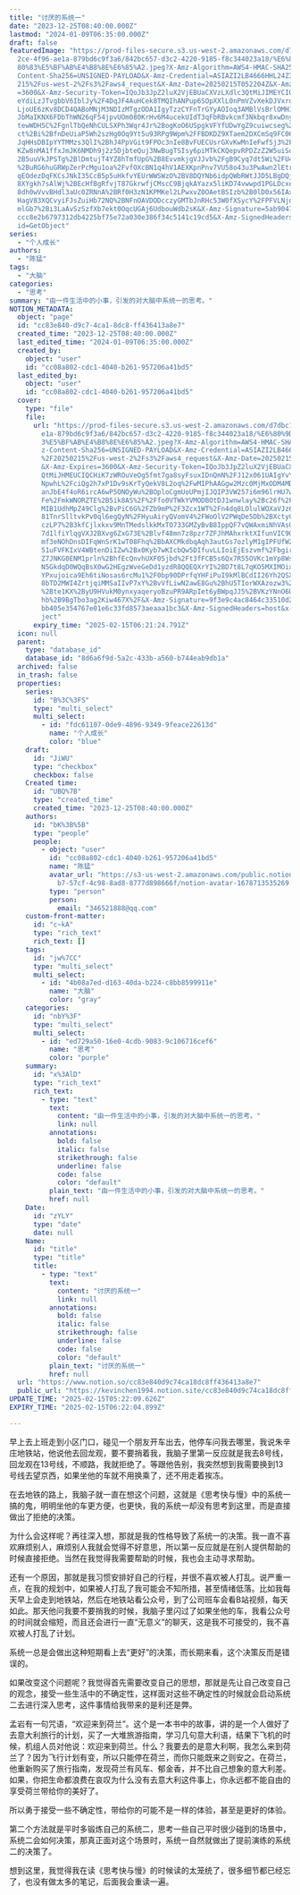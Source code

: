 ```yaml
---
title: "讨厌的系统一"
date: "2023-12-25T08:40:00.000Z"
lastmod: "2024-01-09T06:35:00.000Z"
draft: false
featuredImage: "https://prod-files-secure.s3.us-west-2.amazonaws.com/d7dbc101-8\
  2ce-4f96-ae1a-879bd6c9f3a6/842bc657-d3c2-4220-9185-f8c344023a18/%E6%80%9D%E8%\
  80%83%E5%BF%AB%E4%B8%8E%E6%85%A2.jpeg?X-Amz-Algorithm=AWS4-HMAC-SHA256&X-Amz-\
  Content-Sha256=UNSIGNED-PAYLOAD&X-Amz-Credential=ASIAZI2LB4666HHL24Z3%2F20250\
  215%2Fus-west-2%2Fs3%2Faws4_request&X-Amz-Date=20250215T052204Z&X-Amz-Expires\
  =3600&X-Amz-Security-Token=IQoJb3JpZ2luX2VjEBUaCXVzLXdlc3QtMiJIMEYCIQCnLoQLP8\
  eYdiLzJTvgbbV6IblJy%2F4DqJF4AuHCek8TMQIhANPup6SOpXXlL0nPmVZvXekDJVxruRmlvGTH3\
  LjoUE6zKv8DCD4QABoMNjM3NDIzMTgzODA1IgyTzzCYFnTrGYyAOIoq3AMBlVsBrlOMH1AqKmCIrK\
  JbMaIKNX6FDbThWN26qF54jpvUOm080KrHv6M4ucekUIdT3qFbRBvkcmf3Nkbqr8xwDnyTrLenQ0E\
  tewWDH5C%2FgnlTbQeNhCULSXPh3Wqr4Jr%2BogKoO6USpgkVFYfUDwYgZ9cuiwcseg%2BPugIEEL\
  ct%2Bi%2BfnDeUiaP5Wh2szHg0Oq9Yt5u93RPg9Wpm%2FFBDKDZ9XTaem2DXCmSq9FC06KXsijDfC\
  JqHHsDBIpYYTMMzs3QlI%2BhJ4PpVGit9FPOc3nIe8BvFUECUsrGXvKwMnIeFwfSj3%2FjpA5Hg3N\
  KZw8nMA1ffxJmJK6NMDh9j2z5DjbteQuj3NwBugTSIsy6piMTkCKQepvRPDZzZ2W5uiSu2pkmCyA%\
  2B5uuVkJPSTg%2BlDmtujT4YZ8hTmfUpG%2B8EvvmkjgVJJvb%2FgB9Cyq7dt5Wi%2FU49dE5qaSx\
  %2BuRG6huGRWpZerPcMgu1oa%2FvfOXcBN1q4hV1AEXKpnPnv7VU58o43u3PwAwn2lEtrcgBYuHnj\
  qEOdezDqFKCsJNkI35CcB5p5uHkfvYEUrWWSWzO%2BV8DQYNb6idpQWbRWtJJD5LBgDQjRmw2DEYc\
  8XYgkh7sAlWj%2BEcHfBgRfvjT87GkrwfjCMscC9BjqkAYazx5liKD74vwwpd1PGLDcxe7MdbwIp5\
  8dh0wVvvBHdl3aUc0ZRNnA%2BRf0H3zN1KPMKel2LPwxvZ0OAetBSIzb%2B0lD0x56IAxQ%2FDSRl\
  HagV83XQCvyiFJsZuiHb72NQ%2BNFnOAVDODcczyGMTbJnRHc53W0fXSycY%2FPFVLNjdSHHkKnLx\
  mlGb7%2Bi3LaAvSzSzfXb7ekt0OqcUGAj6UdbouWdb2sK&X-Amz-Signature=5ab90477a56749a\
  ccc8e2b6797312db4225bf75e72a030e386f34c5141c19cd5&X-Amz-SignedHeaders=host&x-\
  id=GetObject"
series:
  - "个人成长"
authors:
  - "陈猛"
tags:
  - "大脑"
categories:
  - "思考"
summary: "由一件生活中的小事，引发的对大脑中系统一的思考。"
NOTION_METADATA:
  object: "page"
  id: "cc83e840-d9c7-4ca1-8dc8-ff436413a8e7"
  created_time: "2023-12-25T08:40:00.000Z"
  last_edited_time: "2024-01-09T06:35:00.000Z"
  created_by:
    object: "user"
    id: "cc08a802-cdc1-4040-b261-957206a41bd5"
  last_edited_by:
    object: "user"
    id: "cc08a802-cdc1-4040-b261-957206a41bd5"
  cover:
    type: "file"
    file:
      url: "https://prod-files-secure.s3.us-west-2.amazonaws.com/d7dbc101-82ce-4f96-a\
        e1a-879bd6c9f3a6/842bc657-d3c2-4220-9185-f8c344023a18/%E6%80%9D%E8%80%8\
        3%E5%BF%AB%E4%B8%8E%E6%85%A2.jpeg?X-Amz-Algorithm=AWS4-HMAC-SHA256&X-Am\
        z-Content-Sha256=UNSIGNED-PAYLOAD&X-Amz-Credential=ASIAZI2LB466ZY2JLPIP\
        %2F20250215%2Fus-west-2%2Fs3%2Faws4_request&X-Amz-Date=20250215T052124Z\
        &X-Amz-Expires=3600&X-Amz-Security-Token=IQoJb3JpZ2luX2VjEBUaCXVzLXdlc3\
        QtMiJHMEUCIQCHiK7zWROuVeOg5fmt7ga8syFsuxIDnQmN%2FJ12x061UAIgYvYLBGEubpi\
        NpwhL%2FciQg2h7xP1Dv9sKrTyQekV8L2oq%2FwMIPhAAGgw2Mzc0MjMxODM4MDUiDLvbkN\
        anJbE4f4oR6ircA6wP5ONOyWu%2BOploCgmUoUPmjIJQIP3VW257i6m96lrHU7wXWQ0gF7W\
        Fe%2FmkWNORZTE%2B5ik8AS%2F%2Ffo0VTWkYVMODBOtDJ1wnwlay%2Bc26f%2FGm9cPmLE\
        MIB1UdhMpZ49Clg%2BvPiC6G%2FZb9mP%2F3Zcx1WT%2Fn4dq8LOlulWOXaVJz6dHbUqkMl\
        81TnrSlltvkPv0ql6egQyN%2FHyuAiryQVomV4%2FWoOlV2PWqDe5Db%2BXctyCPGpzkoEI\
        czLP7%2B3kfCjlxkxv9MnTMedslkkMxTO733GMZyBvB8IppQF7vQWAxmiNhVAs0ri8hLIbi\
        7d1lfiYlqgVXJ2BXvg6ZxG73E%2Blvf48mn7z8pzr7ZFJhMAhxrktXIfunVIC9Qyy%2BXm0\
        mf3eNOhDnsDIFqWnSrK1wT08Fhq%2BbAXCMkdbqAqh3autGs7ozlyM1gIPFUfW2lUQ6yf9R\
        51uFVFKIxV4WBtenDiIZw%2Bx0Kyb7wKIcbQw5DIfuvLLIoiEjEszvmf%2FbgirQiFcs1fd\
        Z7JNKG0ENM1prln%2BhfEcQnvhUXF05jbd%2Ft3fFCB5s6Qx7R55OVKc1mYp8Ws%2FhbkM3\
        N5GkdqD0WQqBsX0wG2HEgzWveGeDd1yzdR8QQEQXrYI%2BD7t8L7qKO5MXIMOixwL0GOqUB\
        YPxujoica9Eh6tiNosas6rcMu1%2F0bp90DPrfqYHFiPuI9kMlBCdII26Yh2QSXyoZC2uPR\
        8bTD2MWI4ZrtjqiMMSaIIvP7xY%2BvVfLiwN2awE8Gu%2BhU5TIorWXAzozw3%2Be57xnYq\
        %2Bte1KX%2ByU9HVukM0ynxyaqeryoBzuPR9ARpIet6yBWpqJJ5%2BVKzYNnO6UFX2R32ZL\
        hb%2B9BgTbo3ag2Kiw467X%2F&X-Amz-Signature=9f3e9c4ac8464c33510d2ec828f4c\
        bb405e354767e01e6c33fd8573aeaaa1bc3&X-Amz-SignedHeaders=host&x-id=GetOb\
        ject"
      expiry_time: "2025-02-15T06:21:24.791Z"
  icon: null
  parent:
    type: "database_id"
    database_id: "8d6a6f9d-5a2c-433b-a560-b744eab9db1a"
  archived: false
  in_trash: false
  properties:
    series:
      id: "B%3C%3FS"
      type: "multi_select"
      multi_select:
        - id: "fdc61107-0de9-4896-9349-9feace22613d"
          name: "个人成长"
          color: "blue"
    draft:
      id: "JiWU"
      type: "checkbox"
      checkbox: false
    Created time:
      id: "UBQ%7B"
      type: "created_time"
      created_time: "2023-12-25T08:40:00.000Z"
    authors:
      id: "bK%3B%5B"
      type: "people"
      people:
        - object: "user"
          id: "cc08a802-cdc1-4040-b261-957206a41bd5"
          name: "陈猛"
          avatar_url: "https://s3-us-west-2.amazonaws.com/public.notion-static.com/775523\
            b7-57cf-4c98-8ad8-8777d898666f/notion-avatar-1678713535269.png"
          type: "person"
          person:
            email: "346521888@qq.com"
    custom-front-matter:
      id: "c~kA"
      type: "rich_text"
      rich_text: []
    tags:
      id: "jw%7CC"
      type: "multi_select"
      multi_select:
        - id: "4b08a7ed-d163-40da-b224-c8bb8599911e"
          name: "大脑"
          color: "gray"
    categories:
      id: "nbY%3F"
      type: "multi_select"
      multi_select:
        - id: "ed729a50-16e0-4cdb-9083-9c106716cef6"
          name: "思考"
          color: "purple"
    summary:
      id: "x%3AlD"
      type: "rich_text"
      rich_text:
        - type: "text"
          text:
            content: "由一件生活中的小事，引发的对大脑中系统一的思考。"
            link: null
          annotations:
            bold: false
            italic: false
            strikethrough: false
            underline: false
            code: false
            color: "default"
          plain_text: "由一件生活中的小事，引发的对大脑中系统一的思考。"
          href: null
    Date:
      id: "zYLY"
      type: "date"
      date: null
    Name:
      id: "title"
      type: "title"
      title:
        - type: "text"
          text:
            content: "讨厌的系统一"
            link: null
          annotations:
            bold: false
            italic: false
            strikethrough: false
            underline: false
            code: false
            color: "default"
          plain_text: "讨厌的系统一"
          href: null
  url: "https://www.notion.so/cc83e840d9c74ca18dc8ff436413a8e7"
  public_url: "https://kevinchen1994.notion.site/cc83e840d9c74ca18dc8ff436413a8e7"
UPDATE_TIME: "2025-02-15T05:22:09.626Z"
EXPIRY_TIME: "2025-02-15T06:22:04.899Z"

---
```

<link rel="stylesheet" href="https://cdn.jsdelivr.net/npm/katex@0.16.2/dist/katex.min.css" integrity="sha384-bYdxxUwYipFNohQlHt0bjN/LCpueqWz13HufFEV1SUatKs1cm4L6fFgCi1jT643X" crossorigin="anonymous">


早上去上班走到小区门口，碰见一个朋友开车出去，他停车问我去哪里，我说朱辛庄地铁站，他说他去回龙观，要不要捎着我，我脑子里第一反应就是我去8号线，回龙观在13号线，不顺路，我就拒绝了。等跟他告别，我突然想到我需要换到13号线去望京西，如果坐他的车就不用换乘了，还不用走着挨冻。


在去地铁的路上，我脑子就一直在想这个问题，这就是《思考快与慢》中的系统一搞的鬼，明明坐他的车更方便，也更快，我的系统一却没有思考到这里，而是直接做出了拒绝的决策。


为什么会这样呢？再往深入想，那就是我的性格导致了系统一的决策。我一直不喜欢麻烦别人，麻烦别人我就会觉得不好意思，所以第一反应就是在别人提供帮助的时候直接拒绝。当然在我觉得我需要帮助的时候，我也会主动寻求帮助。


还有一个原因，那就是我习惯安排好自己的行程，并很不喜欢被人打乱。说严重一点，在我的规划中，如果被人打乱了我可能会不知所措，甚至情绪低落。比如我每天早上会走到地铁站，然后在地铁站看公众号，到了公司班车会看B站视频，每天如此。那天他问我要不要捎我的时候，我脑子里闪过了如果坐他的车，我看公众号的时间就会缩短，而且还会进行一直“无意义”的聊天，这是我不可接受的，我不喜欢被人打乱了计划。


系统一总是会做出这种短期看上去“更好”的决策，而长期来看，这个决策反而是错误的。


如果改变这个问题呢？我觉得首先需要改变自己的思想，那就是先让自己改变自己的观念，接受一些生活中的不确定性，这样面对这些不确定性的时候就会启动系统二去进行深入思考，这件事情给我带来的是利还是弊。


孟岩有一句咒语，“欢迎来到荷兰”。这个是一本书中的故事，讲的是一个人做好了去意大利旅行的计划，买了一大堆旅游指南，学习几句意大利语，结果下飞机的时候，机组人员对他说：欢迎来到荷兰。什么？我要去的是意大利啊，我怎么来到荷兰了？因为飞行计划有变，所以只能停在荷兰，而你只能既来之则安之。在荷兰，他重新购买了旅行指南，发现荷兰有风车、郁金香，并不比自己想象的意大利差。如果，你把生命都浪费在哀叹为什么没有去意大利这件事上，你永远都不能自由的享受荷兰带给你的美好了。


所以勇于接受一些不确定性，带给你的可能不是一样的体验，甚至是更好的体验。


第二个方法就是平时多锻炼自己的系统二，思考一些自己平时很少碰到的场景中，系统二会如何决策，那真正面对这个场景时，系统一自然就做出了提前演练的系统二的决策了。


想到这里，我觉得我在读《思考快与慢》的时候读的太笼统了，很多细节都已经忘了，也没有做太多的笔记，后面我会重读一遍。


